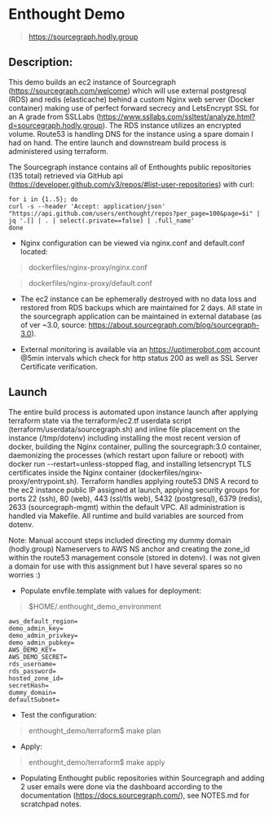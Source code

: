 # Enthought Demo

> https://sourcegraph.hodly.group

## Description:

This demo builds an ec2 instance of Sourcegraph (https://sourcegraph.com/welcome) which will use external postgresql (RDS) and redis (elasticache) behind a custom Nginx web server (Docker container) making use of perfect forward secrecy and LetsEncrypt SSL for an A grade from SSLLabs (https://www.ssllabs.com/ssltest/analyze.html?d=sourcegraph.hodly.group). The RDS instance utilizes an encrypted volume. Route53 is handling DNS for the instance using a spare domain I had on hand. The entire launch and downstream build process is administered using terraform.

The Sourcegraph instance contains all of Enthoughts public repositories (135 total) retrieved via GitHub api (https://developer.github.com/v3/repos/#list-user-repositories) with curl:

```
for i in {1..5}; do
curl -s --header 'Accept: application/json' "https://api.github.com/users/enthought/repos?per_page=100&page=$i" | jq '.[] | . | select(.private==false) | .full_name'
done
```

* Nginx configuration can be viewed via nginx.conf and default.conf located:

> dockerfiles/nginx-proxy/nginx.conf

> dockerfiles/nginx-proxy/default.conf

* The ec2 instance can be ephemerally destroyed with no data loss and restored from RDS backups which are maintained for 2 days. All state in the sourcegraph application can be maintained in external database (as of ver ~3.0, source: https://about.sourcegraph.com/blog/sourcegraph-3.0).

* External monitoring is available via an https://uptimerobot.com account @5min intervals which check for http status 200 as well as SSL Server Certificate verification. 

## Launch

The entire build process is automated upon instance launch after applying terraform state via the terraform/ec2.tf userdata script (terraform/userdata/sourcegraph.sh) and inline file placement on the instance (/tmp/dotenv) including installing the most recent version of docker, building the Nginx container, pulling the sourcegraph:3.0 container, daemonizing the processes (which restart upon failure or reboot) with docker run --restart=unless-stopped flag, and installing letsencrypt TLS certificates inside the Nginx container (dockerfiles/nginx-proxy/entrypoint.sh). Terraform handles applying route53 DNS A record to the ec2 instance public IP assigned at launch, applying security groups for ports 22 (ssh), 80 (web), 443 (ssl/tls web), 5432 (postgresql), 6379 (redis), 2633 (sourcegraph-mgmt) within the default VPC. All administration is handled via Makefile. All runtime and build variables are sourced from dotenv.

Note: Manual account steps included directing my dummy domain (hodly.group) Nameservers to AWS NS anchor and creating the zone_id within the route53 management console (stored in dotenv). I was not given a domain for use with this assignment but I have several spares so no worries :)

* Populate envfile.template with values for deployment:

> $HOME/.enthought_demo_environment

```
aws_default_region=
demo_admin_key=
demo_admin_privkey=
demo_admin_pubkey=
AWS_DEMO_KEY=
AWS_DEMO_SECRET=
rds_username=
rds_password=
hosted_zone_id=
secretHash=
dummy_domain=
defaultSubnet=
```

* Test the configuration:

> enthought_demo/terraform$ make plan

* Apply:

> enthought_demo/terraform$ make apply

* Populating Enthought public repositories within Sourcegraph and adding 2 user emails were done via the dashboard according to the documentation (https://docs.sourcegraph.com/), see NOTES.md for scratchpad notes.
